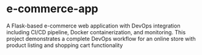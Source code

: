 # e-commerce-app
A Flask-based e-commerce web application with DevOps integration including CI/CD pipeline, Docker containerization, and monitoring. This project demonstrates a complete DevOps workflow for an online store with product listing and shopping cart functionality
